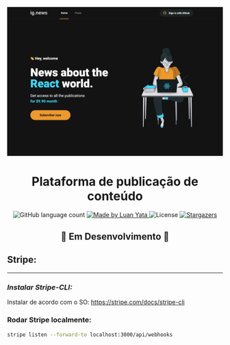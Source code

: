 <img alt="Ig.News" src="./layout.png" />

<h1 align="center">
	Plataforma de publicação de conteúdo
</h1>

<p align="center">
  <img alt="GitHub language count" src="https://img.shields.io/github/languages/count/luanyata/IgNews?color=%2304D361">

  <a href="https://www.linkedin.com/in/luanyata/">
    <img alt="Made by Luan Yata" src="https://img.shields.io/badge/made%20by-LuanYata-%2304D361">
  </a>

  <img alt="License" src="https://img.shields.io/badge/license-MIT-%2304D361">

  <a href="https://github.com/luanyata/IgNews/stargazers">
    <img alt="Stargazers" src="https://img.shields.io/github/stars/luanyata/IgNews?style=social">
  </a>
</p>

<h2 align="center">🚧 Em Desenvolvimento 🚧</h2>

## Stripe:

---

### **_Instalar Stripe-CLI:_**

Instalar de acordo com o SO: https://stripe.com/docs/stripe-cli

### **Rodar Stripe localmente:**

```sh
stripe listen --forward-to localhost:3000/api/webhooks
```
